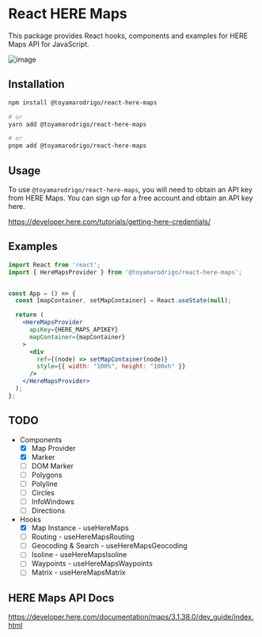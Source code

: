 # React HERE Maps

This package provides React hooks, components and examples for HERE Maps API for JavaScript.

![image](https://user-images.githubusercontent.com/41844101/221042793-070b16eb-dfdd-420a-bdcb-7b46628557fd.png)

## Installation

```bash
npm install @toyamarodrigo/react-here-maps

# or
yarn add @toyamarodrigo/react-here-maps

# or
pnpm add @toyamarodrigo/react-here-maps
```

## Usage

To use `@toyamarodrigo/react-here-maps`, you will need to obtain an API key from HERE Maps. You can sign up for a free account and obtain an API key here.

<https://developer.here.com/tutorials/getting-here-credentials/>

## Examples

```jsx
import React from 'react';
import { HereMapsProvider } from '@toyamarodrigo/react-here-maps';


const App = () => {
  const [mapContainer, setMapContainer] = React.useState(null);

  return (
    <HereMapsProvider
      apiKey={HERE_MAPS_APIKEY}
      mapContainer={mapContainer}
    >
      <div
        ref={(node) => setMapContainer(node)}
        style={{ width: "100%", height: "100vh" }}
      />
    </HereMapsProvider>
  );
};
```

## TODO

- Components
  - [x] Map Provider
  - [x] Marker
  - [ ] DOM Marker
  - [ ] Polygons
  - [ ] Polyline
  - [ ] Circles
  - [ ] InfoWindows
  - [ ] Directions

- Hooks
  - [x] Map Instance - useHereMaps
  - [ ] Routing - useHereMapsRouting
  - [ ] Geocoding & Search - useHereMapsGeocoding
  - [ ] Isoline - useHereMapsIsoline
  - [ ] Waypoints - useHereMapsWaypoints
  - [ ] Matrix - useHereMapsMatrix

## HERE Maps API Docs

<https://developer.here.com/documentation/maps/3.1.38.0/dev_guide/index.html>
